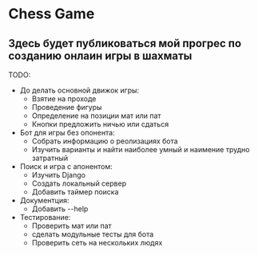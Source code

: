 # Chess Game
## Здесь будет публиковаться мой прогрес по созданию онлаин игры в шахматы
TODO:
- До делать основной движок игры:
  + Взятие на проходе
  + Проведение фигуры
  + Определение на позиции мат или пат
  + Кнопки предложить ничью или сдаться
- Бот для игры без опонента:
  + Собрать информацию о реолизациях бота
  + Изучить варианты и найти наиболее умный и наимение трудно затратный
- Поиск и игра с апонентом:
  + Изучить Django
  + Создать локальный сервер
  + Добавить таймер поиска
- Документция:
  + Добавить --help
- Тестирование:
  + Проверить мат или пат
  + сделать модульные тесты для бота
  + Проверить сеть на нескольких людях
